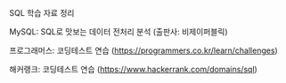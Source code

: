 SQL 학습 자료 정리

MySQL: SQL로 맛보는 데이터 전처리 분석 (출판사: 비제이퍼블릭)

프로그래머스: 코딩테스트 연습 (https://programmers.co.kr/learn/challenges)

해커랭크: 코딩테스트 연습 (https://www.hackerrank.com/domains/sql)

